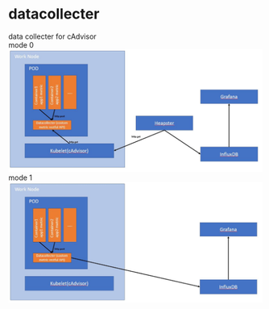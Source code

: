 # datacollecter    
data collecter for cAdvisor    
mode 0    
![image](https://raw.githubusercontent.com/liuliuzi/datacollecter/master/img/mode0.jpg)   
mode 1    
![image](https://raw.githubusercontent.com/liuliuzi/datacollecter/master/img/mode1.jpg)   
